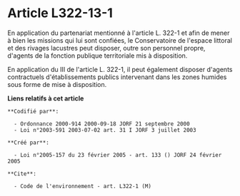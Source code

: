 # Article L322-13-1

En application du partenariat mentionné à l'article L. 322-1 et afin de mener à bien les missions qui lui sont confiées, le
Conservatoire de l'espace littoral et des rivages lacustres peut disposer, outre son personnel propre, d'agents de la
fonction publique territoriale mis à disposition.

En application du III de l'article L. 322-1, il peut également disposer d'agents contractuels d'établissements publics
intervenant dans les zones humides sous forme de mise à disposition.

**Liens relatifs à cet article**

	**Codifié par**:

	  - Ordonnance 2000-914 2000-09-18 JORF 21 septembre 2000
	  - Loi n°2003-591 2003-07-02 art. 31 I JORF 3 juillet 2003

	**Créé par**:

	  - Loi n°2005-157 du 23 février 2005 - art. 133 () JORF 24 février 2005

	**Cite**:

	  - Code de l'environnement - art. L322-1 (M)
